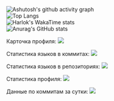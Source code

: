 ![Ashutosh's github activity graph](https://github-readme-activity-graph.vercel.app/graph?username=MegaDrage&theme=tokyo-night)\
![Top Langs](https://github-readme-stats.vercel.app/api/top-langs/?username=MegaDrage&layout=pie&show_icons=true&theme=tokyonight)\
![Harlok's WakaTime stats](https://github-readme-stats.vercel.app/api/wakatime?username=@MegaDrage&layout=compact&show_icons=true&theme=tokyonight)\
![Anurag's GitHub stats](https://github-readme-stats.vercel.app/api?username=MegaDrage&show_icons=true&theme=tokyonight)

Карточка профиля: 
![](https://github-profile-summary-cards.vercel.app/api/cards/profile-details?username=daniilshat&theme=solarized_dark)

Статистика языков в коммитах:
![](https://github-profile-summary-cards.vercel.app/api/cards/most-commit-language?username=daniilshat&theme=solarized_dark)

Статистика языков в репозиториях:
![](https://github-profile-summary-cards.vercel.app/api/cards/repos-per-language?username=daniilshat&theme=solarized_dark)

Статистика профиля:
![](https://github-profile-summary-cards.vercel.app/api/cards/stats?username=daniilshat&theme=solarized_dark)

Данные по коммитам за сутки:
![](https://github-profile-summary-cards.vercel.app/api/cards/productive-time?username=daniilshat&theme=solarized_dark)
